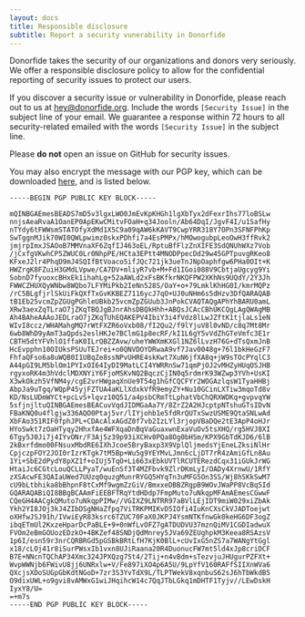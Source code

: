 ```yaml
---
layout: docs
title: Responsible disclosure
subtitle: Report a security vunerability in Donorfide
---
```


Donorfide takes the security of our organizations and donors very seriously. We offer a responsible disclosure policy to allow for the confidential reporting of security issues to protect our users.

If you discover a security issue or vulnerability in Donorfide, please reach out to us at [hey@donorfide.org](mailto:hey@donorfide.org). Include the words `[Security Issue]` in the subject line of your email. We guarantee a response within 72 hours to all security-related emailed with the words `[Security Issue]` in the subject line.

Please **do not** open an issue on GitHub for security issues.

You may also encrypt the message with our PGP key, which can be downloaded [here](/assets/pgp.asc), and is listed below.

```gpg
-----BEGIN PGP PUBLIC KEY BLOCK-----

mQINBGAEmesBEADS7mD5v3lgxLWO0JmEvKpKHGh1lgXbTyx2dFexrIhs77loBSLw
nnjsAeaRvaA1OanEP0ApEKwCMitvFOaH+q34Jooln/Ab64DqI/JgvF4I/u1SafHy
nTYdy6tFWWsmSTATOfyXdMd1X5C9a09qAW6kKAVT9CwpYRR318Y7OPn3SFNFPhKp
SwTggnMJik70WI0QWLpwimz0skxPDhfi7a4EsPMPx/hMOwogubpLeoOwH3ffRvk2
jmjrpImxJSAOoB7MMVnaXF6ZqfIJ463oEL/RptuBfFlzZnXIFE3SdQNUhWXz7Vob
/jCxfgVKwhCP5ZWUC0Lr0NhpPE/HCta3EPtt4MNODPpecDd29w45GPTpuvgRKeo8
KFxeJ2lr4PhqD9mJ4SQIfBtVoaco5ifJQc721jk3ueTnJNpOaphfgw6PHa0OIt+K
HWZrgK8FZuiH3GMdLVpwe/CA7DV+mliyR7vb+M+Fd1IGoi088V9CbtjaUgcyg9Yi
SobnD7fyuoxcBHxEk1ihahLg+52aAWLd2xFsBKfkrNKQFPW2XKhNs9UQdY/2Y3Jh
FWWCZHUXQyWNbw8WQbo7LFYMiPkb2IeNn528S/OaY+o+79LmklKhHG0I/kmrMQPz
/rC5BLgfjrlSkUiFkQXfTxGvKKBEZ7116ycJ7qO+UJ0uNHm6s5dHzv3DfQARAQAB
tB1Eb25vcmZpZGUgPGhleUBkb25vcmZpZGUub3JnPokCVAQTAQgAPhYhBARU0amL
XRw3aexZqTLraO7jZKqTBQJgBJnrAhsDBQkHhh+ABQsJCAcCBhUKCQgLAgQWAgMB
Ah4BAheAAAoJEDLraO7jZKqTUhEQAKEPV4IbiY3i4fVdz8lLwJZftK1tjlaLs1eN
WIvI8ccz/WHAMahgMQ7rWtFXZR6oVxb08/fI2Qu2/f9lYjuV8l0vND/c8q7Mt8Mr
6wb8WhD9yAmT3aQpds2eslHKJe7BClmG1p8ecRF/kI1L6gY5vVdZhGTeVmfc3E1r
CBTH5dtYFVhlO1ffaK0ILrQBZZAvw/uheYWWXmKXGl1NZ6lLvzH76G+dTsQxmJnB
HcEvpphn10OIUksPSUuTEJrei+o0QNVDOYDRwaA9vf7Jav0048g+76l1bkHeGzF7
FhfaQFso6a8uWQB0I1UBqZe8ssNPvUHRE4skKwt7XuN6jfXA8q+jW9sTOcPYqlC3
A44pGI9LM5blOm1PYIxOI64IyDI9MatLCI4YWRRnSw71qmPjOJ2vMHZyHUqOSJHB
rgyxoRK4m3hVdclMDXNYiY6FjoMSKvNQ2BqczCjIN0q5rdmrK93WZwp3YVh+UsKI
X3wkOkzh5VfNM4y/cgE2vrHWgaqXnUe9T54g1hGfCQCFYr2WOGAzlqsW1TyaHHBj
AbpJa9uTgq/WQpP45yjFZTUA4aKLlXdxkVfR9emyZY+Nu10GCinLXTiw3mqoTd8v
KD/NsLUDmWYCt+pcLvS+lqvz10Q51/a4psbCRmTtLphatVbChQRXWDKq+gvpvqYW
5sfjnjltuQINBGAEmesBEACuvVqdJIDMGaAa7Y/8ZrZ2A2HJcptpNTshuGTsIDvN
FBaKNQ0u4flgjw336AQO0Ptaj5vr/lIYjohb1e5fdRrQUTxSwzUSME9QtaSNLwAd
XbFAo351RIF0fphJPL+CDAcAlxAGdZ0f7vb2IzLYl3rjopVBaDQe2tE3ApP4oHJr
HYoSwkt7zOaHTyqy2HhxfAe4WFXqaDnBqVaGuaxwnExaVuOv5tsXHQ/rg5HVJ8XI
6Tgy5J0Ji7j4IYvONr/F3Aj5z39p93iXCHv0PQa8Og0bHSm/KPX9GbTdKJD6/6lB
2kBxrfdmo00FNsuxMbdRE6IXhJcoe5BryBaxp3X9VplQljmedsYjEneLZksiNlHr
CpjczpFOY2JOI0rIzrKTgk7tM5Bp+Wu5g9YEYMvLJmn6cLjDT7rR4zAmiGfLn8Au
1Yi+SbE2dPydY8pXZ1f+oIUj5TqO+Li663xEbkUVTlRCUTERezdCqx31iGUkJrWG
HtaiJc6CGtcLouQCLLPyaT/wuEnSf3T4MZFbvk9ZlrDKmLyI/OADy4XrnwU/1RfY
zXSAcwFE3QAIaUWed7UUzq0quzgMunrRYGQ5HYqTn3uMFG5On3SS/Wj8hSKkSwM7
cU9bLtbhika8bBhpnF8tCxMf9wgmZzGiV/BmxxeDBBZRgpB9WOvJWaPP8VcBq5Id
GQARAQABiQI8BBgBCAAmFiEEBFTRqYtdHDdp7FmpMuto7uNkqpMFAmAEmesCGwwF
CQeGH4AACgkQMuto7uNkqpPIMw//VGIXZ9LNTRR97aBVlLEjIDT9miW029xiZbAk
Ykh2YI8JOj3kJ4ZIbDSgNHaZfpq7ViTRKPMIKvD5IOfi4IuKnCXsCkVJADToejwt
oXHfwJSJ91h/IVwiEyR83ksrc6TZUC70FaX0JKPJ4YsmNTKfnwGk0keHG6DF3ogZ
ibqETmUl2KxzeHparDcPaBLE+9+0nWfLvOFZ7gATDUDVU37mznQiMV1CGDIadwuX
FVOm2eBmGOUozEDzkO+4BKZef48SNDjQdMnrey5JVa69ZEUghpkM3Keea8RSAzsV
1p6I/esn59r3nrCQRBRGd5pGSBkBRtLfH7KjK0BlL+cUvIxG5nZS7a7WANgYtGgl
x18/cLOj41r8iSurPWsxIb1vxn8UJiRaana20R4DuonucFW7mt5ld4xJp8criDCF
B7E+NNcnTQChAP34Xmc324JPXQzg7St4/2Tij+n4vBdm+sTezvjuJHUgurPZFXt+
WvpWWNjb6FWivU8jj6UNRxlw+V/Fe897iXO4p6A5U/9LpYfV160RAFfSIIXnWVa6
QXcjsXDoSUGpGbKdtNGoD+7zr3S3YvTdX9L/TLPTWekV8xqnbuS62sJ6hTbWkdB5
O9dixUWL+o9gvi8vAMWxG1wiJHqihcW14c7QqJTbLGkq1mDHTF1Tyjv//LEwDskH
IyxY8/U=
=+m7s
-----END PGP PUBLIC KEY BLOCK-----
```